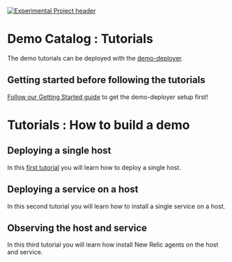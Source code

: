 [![Experimental Project header](https://github.com/newrelic/opensource-website/raw/master/src/images/categories/Experimental.png)](https://opensource.newrelic.com/oss-category/#experimental)

# Demo Catalog : Tutorials

The demo tutorials can be deployed with the [demo-deployer](https://github.com/newrelic/demo-deployer).

## Getting started before following the tutorials

[Follow our Getting Started guide](GETTING_STARTED.md) to get the demo-deployer setup first!

# Tutorials : How to build a demo

## Deploying a single host

In this [first tutorial](tutorial_single_host) you will learn how to deploy a single host.

## Deploying a service on a host

In this second tutorial you will learn how to install a single service on a host.

## Observing the host and service

In this third tutorial you will learn how install New Relic agents on the host and service.


